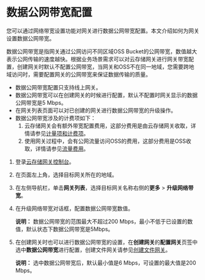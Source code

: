 # 数据公网带宽配置

您可以通过网络带宽设置功能对网关进行数据公网带宽配置。本文介绍如何为网关设置数据公网带宽。

数据公网带宽是指网关通过公网访问不同区域OSS Bucket的公网带宽，数值越大表示公网传输的速度越快。根据业务场景需求可以对云存储网关进行网关带宽配置，创建网关时默认不配置公网带宽，当网关和OSS不在同一地域，您需要跨地域访问时，需要配置网关的公网带宽来保证数据传输的质量。

-   数据公网带宽配置只支持线上网关。
-   数据公网带宽可以在创建网关的时候进行配置，默认不配置时网关显示的数据公网带宽是5 Mbps。
-   在网关列表页面可以对已创建的网关进行数据公网带宽的升级操作。
-   数据公网带宽涉及的计费项如下：
    1.  云存储网关会有额外带宽配置费用，这部分费用是由云存储网关收取，详情请参见[计量项和计费项](/cn.zh-CN/计量计费/计量项和计费项.md)。
    2.  使用网关过程中，会有公网流量访问OSS的费用，这部分费用是OSS收取，详情请参见[流量费用](/cn.zh-CN/计量计费/计量项和计费项/流量费用.md)。

1.  登录[云存储网关控制台](https://sgwnew.console.aliyun.com/)。

2.  在页面左上角，选择目标网关所在的地域。

3.  在左侧导航栏，单击**网关列表**，选择目标网关名称右侧的**更多** \> **升级网络带宽**。

4.  在升级网络带宽对话框，配置数据公网带宽数值。

    **说明：** 数据公网带宽的范围最大不超过200 Mbps，最小不低于已设置的数值，默认状态下数据公网带宽是5Mbps。

5.  在创建网关时也可以进行数据公网带宽的设置，在**创建网关**的**配置网关**页签中选中**数据公网带宽**进行配置，创建文件网关请参见[创建文件网关](/cn.zh-CN/云控制台用户指南/文件网关/管理文件网关.md)。

    **说明：** 选中数据公网带宽后，默认最小值是6 Mbps，可设置的最大值是200 Mbps。



